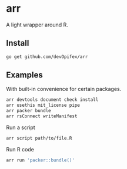 # arr

A light wrapper around R.

## Install

```bash
go get github.com/devOpifex/arr
```

## Examples

With built-in convenience for certain packages.

```bash
arr devtools document check install
arr usethis mit_license pipe
arr packer bundle
arr rsConnect writeManifest
```

Run a script

```bash
arr script path/to/file.R
```

Run R code

```bash
arr run 'packer::bundle()'
```